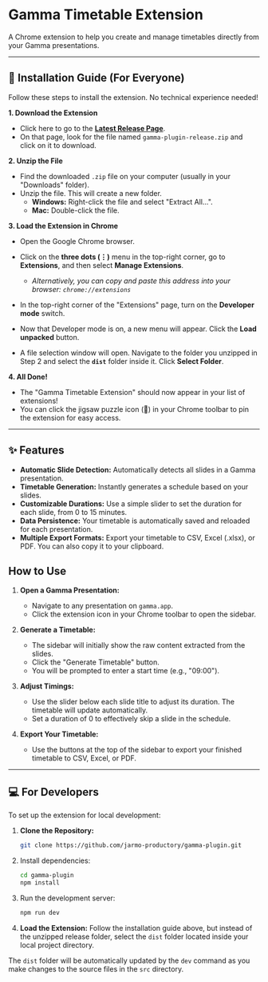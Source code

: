# Gamma Timetable Extension

A Chrome extension to help you create and manage timetables directly from your Gamma presentations.

---

## 🚀 Installation Guide (For Everyone)

Follow these steps to install the extension. No technical experience needed!

**1. Download the Extension**

*   Click here to go to the **[Latest Release Page](https://github.com/jarmo-productory/gamma-plugin/releases/latest)**.
*   On that page, look for the file named `gamma-plugin-release.zip` and click on it to download.

**2. Unzip the File**

*   Find the downloaded `.zip` file on your computer (usually in your "Downloads" folder).
*   Unzip the file. This will create a new folder.
    *   **Windows:** Right-click the file and select "Extract All...".
    *   **Mac:** Double-click the file.

**3. Load the Extension in Chrome**

*   Open the Google Chrome browser.
*   Click on the **three dots (⋮)** menu in the top-right corner, go to **Extensions**, and then select **Manage Extensions**.
    *   *Alternatively, you can copy and paste this address into your browser: `chrome://extensions`*
*   In the top-right corner of the "Extensions" page, turn on the **Developer mode** switch.


*   Now that Developer mode is on, a new menu will appear. Click the **Load unpacked** button.


*   A file selection window will open. Navigate to the folder you unzipped in Step 2 and select the **`dist`** folder inside it. Click **Select Folder**.

**4. All Done!**

*   The "Gamma Timetable Extension" should now appear in your list of extensions!
*   You can click the jigsaw puzzle icon (🧩) in your Chrome toolbar to pin the extension for easy access.

---

## ✨ Features

- **Automatic Slide Detection:** Automatically detects all slides in a Gamma presentation.
- **Timetable Generation:** Instantly generates a schedule based on your slides.
- **Customizable Durations:** Use a simple slider to set the duration for each slide, from 0 to 15 minutes.
- **Data Persistence:** Your timetable is automatically saved and reloaded for each presentation.
- **Multiple Export Formats:** Export your timetable to CSV, Excel (.xlsx), or PDF. You can also copy it to your clipboard.

## How to Use

1.  **Open a Gamma Presentation:**
    -   Navigate to any presentation on `gamma.app`.
    -   Click the extension icon in your Chrome toolbar to open the sidebar.

2.  **Generate a Timetable:**
    -   The sidebar will initially show the raw content extracted from the slides.
    -   Click the "Generate Timetable" button.
    -   You will be prompted to enter a start time (e.g., "09:00").

3.  **Adjust Timings:**
    -   Use the slider below each slide title to adjust its duration. The timetable will update automatically.
    -   Set a duration of 0 to effectively skip a slide in the schedule.

4.  **Export Your Timetable:**
    -   Use the buttons at the top of the sidebar to export your finished timetable to CSV, Excel, or PDF.

---

## 💻 For Developers

To set up the extension for local development:

1.  **Clone the Repository:**
    ```bash
    git clone https://github.com/jarmo-productory/gamma-plugin.git
    ```
2.  Install dependencies:
    ```bash
    cd gamma-plugin
    npm install
    ```
3.  Run the development server:
    ```bash
    npm run dev
    ```
4.  **Load the Extension:** Follow the installation guide above, but instead of the unzipped release folder, select the `dist` folder located inside your local project directory.

The `dist` folder will be automatically updated by the `dev` command as you make changes to the source files in the `src` directory. 